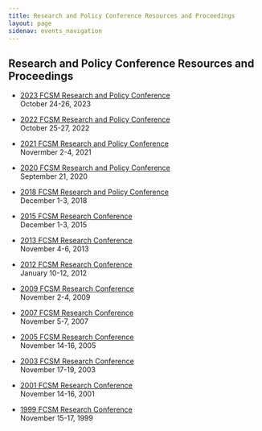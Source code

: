 ```yaml
---
title: Research and Policy Conference Resources and Proceedings
layout: page
sidenav: events_navigation
---
```


<h2 class="page-sub-title">Research and Policy Conference Resources and Proceedings</h2>

<ul class="fcsm-research-links">
  <li>
    <p><a class="fcsm-main-links" href="{{site.baseurl}}/events/2023-fcsm-conference/">2023 FCSM Research and Policy Conference</a><br />
    October 24-26, 2023</p>
  </li>
  <li>
    <p><a class="fcsm-main-links" href="{{site.baseurl}}/events/2022-fcsm-conference/">2022 FCSM Research and Policy Conference</a><br />
    October 25-27, 2022</p>
  </li>
  <li>
    <p><a class="fcsm-main-links" href="{{site.baseurl}}/events/2021-fcsm-conference/">2021 FCSM Research and Policy Conference</a><br />
    Novermber 2-4, 2021</p>
  </li>
  <li>
    <p><a class="fcsm-main-links" href="{{site.baseurl}}/events/2020-federal-commitee-statistical-methology-and-policy-conference/">2020 FCSM Research and Policy Conference</a><br />
    September 21, 2020</p>
  </li>
  <li>
    <p><a class="fcsm-main-links" href="{{site.baseurl}}/events/2018-research-policy-conference/">2018 FCSM Research and Policy Conference</a><br />
    December 1-3, 2018</p>
  </li>
  <li>
    <p><a class="fcsm-main-links" href="{{site.baseurl}}/events/2015-research/">2015 FCSM Research Conference</a><br />
    December 1-3, 2015</p>
  </li>
  <li>
    <p><a class="fcsm-main-links" href="{{site.baseurl}}/events/2013-research/">2013 FCSM Research Conference</a><br />
    November 4-6, 2013</p>
  </li>
  <li>
    <p><a class="fcsm-main-links" href="{{site.baseurl}}/events/2012-research/">2012 FCSM Research Conference</a><br />
    January 10-12, 2012</p>
  </li>
  <li>
    <p><a class="fcsm-main-links" href="{{site.baseurl}}/events/2009-research/">2009 FCSM Research Conference</a><br />
    November 2-4, 2009</p>
  </li>
  <li>
    <p><a class="fcsm-main-links" href="{{site.baseurl}}/events/2007-research/">2007 FCSM Research Conference</a><br />
    November 5-7, 2007</p>
  </li>
  <li>
    <p><a class="fcsm-main-links" href="{{site.baseurl}}/events/2005-research/">2005 FCSM Research Conference</a><br />
    November 14-16, 2005</p>
  </li>
  <li>
    <p><a class="fcsm-main-links" href="{{site.baseurl}}/events/2003-research/">2003 FCSM Research Conference</a><br />
    November 17-19, 2003</p>
  </li>
  <li>
    <p><a class="fcsm-main-links" href="{{site.baseurl}}/events/2001-research/">2001 FCSM Research Conference</a><br />
    November 14-16, 2001</p>
  </li>
  <li>
    <p><a class="fcsm-main-links" href="{{site.baseurl}}/events/1999-research/">1999 FCSM Research Conference</a><br />
    November 15-17, 1999</p>
  </li>
</ul>
